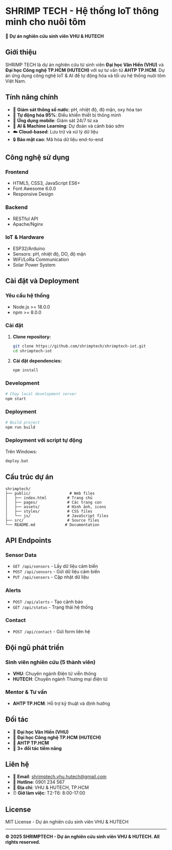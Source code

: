 # SHRIMP TECH - Hệ thống IoT thông minh cho nuôi tôm

🦐 **Dự án nghiên cứu sinh viên VHU & HUTECH**

## Giới thiệu

SHRIMP TECH là dự án nghiên cứu từ sinh viên **Đại học Văn Hiến (VHU)** và **Đại học Công nghệ TP.HCM (HUTECH)** với sự tư vấn từ **AHTP TP.HCM**. Dự án ứng dụng công nghệ IoT & AI để tự động hóa và tối ưu hệ thống nuôi tôm Việt Nam.

## Tính năng chính

- 🌊 **Giám sát thông số nước**: pH, nhiệt độ, độ mặn, oxy hòa tan
- 🤖 **Tự động hóa 95%**: Điều khiển thiết bị thông minh
- 📱 **Ứng dụng mobile**: Giám sát 24/7 từ xa
- 🧠 **AI & Machine Learning**: Dự đoán và cảnh báo sớm
- ☁️ **Cloud-based**: Lưu trữ và xử lý dữ liệu
- 🔒 **Bảo mật cao**: Mã hóa dữ liệu end-to-end

## Công nghệ sử dụng

### Frontend
- HTML5, CSS3, JavaScript ES6+
- Font Awesome 6.0.0
- Responsive Design

### Backend
- RESTful API
- Apache/Nginx

### IoT & Hardware
- ESP32/Arduino
- Sensors: pH, nhiệt độ, DO, độ mặn
- WiFi/LoRa Communication
- Solar Power System

## Cài đặt và Deployment

### Yêu cầu hệ thống
- Node.js >= 18.0.0
- npm >= 8.0.0

### Cài đặt

1. **Clone repository:**
   ```bash
   git clone https://github.com/shrimptech/shrimptech-iot.git
   cd shrimptech-iot
   ```

2. **Cài đặt dependencies:**
   ```bash
   npm install
   ```

### Development

```bash
# Chạy local development server
npm start
```

### Deployment

```bash
# Build project
npm run build
```

### Deployment với script tự động

Trên Windows:
```cmd
deploy.bat
```

## Cấu trúc dự án

```
shrimptech/
├── public/                 # Web files
│   ├── index.html         # Trang chủ
│   ├── pages/             # Các trang con
│   ├── assets/            # Hình ảnh, icons
│   ├── styles/            # CSS files
│   └── js/                # JavaScript files
├── src/                   # Source files
└── README.md             # Documentation
```

## API Endpoints

### Sensor Data
- `GET /api/sensors` - Lấy dữ liệu cảm biến
- `POST /api/sensors` - Gửi dữ liệu cảm biến
- `PUT /api/sensors` - Cập nhật dữ liệu

### Alerts
- `POST /api/alerts` - Tạo cảnh báo
- `GET /api/status` - Trạng thái hệ thống

### Contact
- `POST /api/contact` - Gửi form liên hệ

## Đội ngũ phát triển

### Sinh viên nghiên cứu (5 thành viên)
- **VHU**: Chuyên ngành Điện tử viễn thông
- **HUTECH**: Chuyên ngành Thương mại điện tử

### Mentor & Tư vấn
- **AHTP TP.HCM**: Hỗ trợ kỹ thuật và định hướng

## Đối tác

- 🏫 **Đại học Văn Hiến (VHU)**
- 🏫 **Đại học Công nghệ TP.HCM (HUTECH)**
- 🏢 **AHTP TP.HCM**
- 🤝 **3+ đối tác tiềm năng**

## Liên hệ

- 📧 **Email**: shrimptech.vhu.hutech@gmail.com
- 📱 **Hotline**: 0901 234 567
- 🏢 **Địa chỉ**: VHU & HUTECH, TP.HCM
- ⏰ **Giờ làm việc**: T2-T6: 8:00-17:00

## License

MIT License - Dự án nghiên cứu sinh viên VHU & HUTECH

---

**© 2025 SHRIMPTECH - Dự án nghiên cứu sinh viên VHU & HUTECH. All rights reserved.**
